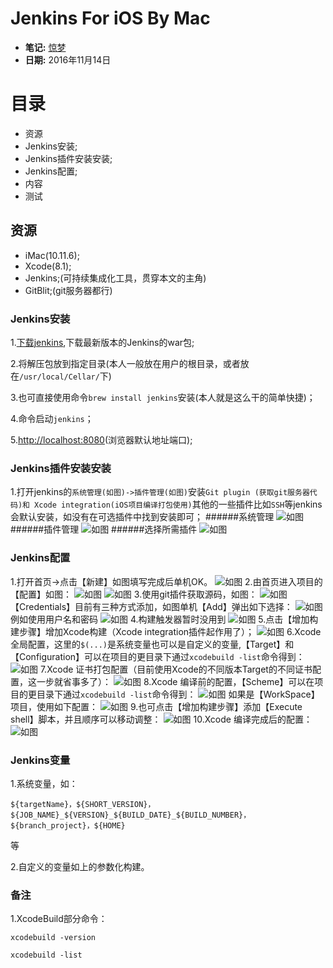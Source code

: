 Jenkins For iOS By Mac
===============================

* **笔记:**  [惊梦](mailto:wuhaijin168@163.com)
* **日期:**  2016年11月14日

目录
===
- 资源
- Jenkins安装;
- Jenkins插件安装安装;
- Jenkins配置;
- 内容
- 测试

## 资源
* iMac(10.11.6);
* Xcode(8.1);
* Jenkins;(可持续集成化工具，贯穿本文的主角)
* GitBlit;(git服务器都行)

### Jenkins安装
1.[下载jenkins](https://jenkins.io),下载最新版本的Jenkins的war包;

2.将解压包放到指定目录(本人一般放在用户的根目录，或者放在`/usr/local/Cellar/`下)

3.也可直接使用命令`brew install jenkins`安装(本人就是这么干的简单快捷)；

4.命令启动`jenkins`；

5.[http://localhost:8080](http://localhost:8080)(浏览器默认地址端口);

### Jenkins插件安装安装
1.打开jenkins的`系统管理(如图)->插件管理(如图)`安装`Git plugin (获取git服务器代码)和 Xcode integration(iOS项目编译打包使用)`其他的一些插件比如`SSH`等jenkins会默认安装，如没有在可选插件中找到安装即可；
######系统管理
![如图](images/Jenkins_iOS_Mac/00001.jpg)
######插件管理
![如图](images/Jenkins_iOS_Mac/00002.jpg)
######选择所需插件
![如图](images/Jenkins_iOS_Mac/00000.jpg)
### Jenkins配置
1.打开首页->点击【新建】如图填写完成后单机OK。
![如图](images/Jenkins_iOS_Mac/00003.jpg)
2.由首页进入项目的【配置】如图：
![如图](images/Jenkins_iOS_Mac/00004.jpg)
![如图](images/Jenkins_iOS_Mac/00005.jpg)
3.使用git插件获取源码，如图：
![如图](images/Jenkins_iOS_Mac/000013.jpg)
【Credentials】目前有三种方式添加，如图单机【Add】弹出如下选择：
![如图](images/Jenkins_iOS_Mac/000015.jpg)
例如使用用户名和密码
![如图](images/Jenkins_iOS_Mac/000014.jpg)
4.构建触发器暂时没用到
![如图](images/Jenkins_iOS_Mac/000012.jpg)
5.点击【增加构建步骤】增加Xcode构建（Xcode integration插件起作用了）；
![如图](images/Jenkins_iOS_Mac/000011.jpg)
6.Xcode 全局配置，这里的`$(...)`是系统变量也可以是自定义的变量,【Target】和【Configuration】可以在项目的更目录下通过`xcodebuild -list`命令得到：
![如图](images/Jenkins_iOS_Mac/00006.jpg)
7.Xcode 证书打包配置（目前使用Xcode的不同版本Target的不同证书配置，这一步就省事多了）：
![如图](images/Jenkins_iOS_Mac/00007.jpg)
8.Xcode 编译前的配置，【Scheme】可以在项目的更目录下通过`xcodebuild -list`命令得到：
![如图](images/Jenkins_iOS_Mac/00008.jpg)
如果是【WorkSpace】项目，使用如下配置：
![如图](images/Jenkins_iOS_Mac/000016.jpg)
9.也可点击【增加构建步骤】添加【Execute shell】脚本，并且顺序可以移动调整：
![如图](images/Jenkins_iOS_Mac/00009.jpg)
10.Xcode 编译完成后的配置：
![如图](images/Jenkins_iOS_Mac/000010.jpg)

### Jenkins变量
1.系统变量，如：
```
${targetName}，${SHORT_VERSION}，${JOB_NAME}_${VERSION}_${BUILD_DATE}_${BUILD_NUMBER}，${branch_project}，${HOME}
```
等

2.自定义的变量如上的参数化构建。

### 备注
1.XcodeBuild部分命令：

`xcodebuild -version`

`xcodebuild -list`